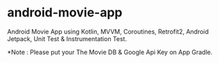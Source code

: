 # android-movie-app
Android Movie App using Kotlin, MVVM, Coroutines, Retrofit2, Android Jetpack, Unit Test &amp; Instrumentation Test. 

*Note : Please put your The Movie DB & Google Api Key on App Gradle.
